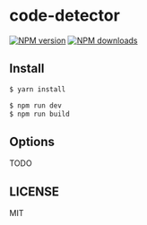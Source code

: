 # code-detector

[![NPM version](https://img.shields.io/npm/v/code-detector.svg?style=flat)](https://npmjs.com/package/code-detector)
[![NPM downloads](http://img.shields.io/npm/dm/code-detector.svg?style=flat)](https://npmjs.com/package/code-detector)

## Install

```bash
$ yarn install
```

```bash
$ npm run dev
$ npm run build
```

## Options

TODO

## LICENSE

MIT
